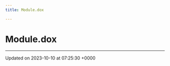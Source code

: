 ```yaml
---
title: Module.dox

---
```


# Module.dox








-------------------------------

Updated on 2023-10-10 at 07:25:30 +0000
